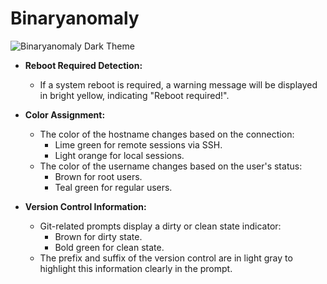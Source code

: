 # Binaryanomaly

![Binaryanomaly Dark Theme](binaryanomaly-dark.png)

- **Reboot Required Detection:**

  - If a system reboot is required, a warning message will be displayed in bright yellow, indicating "Reboot required!".

- **Color Assignment:**

  - The color of the hostname changes based on the connection:
    - Lime green for remote sessions via SSH.
    - Light orange for local sessions.
  - The color of the username changes based on the user's status:
    - Brown for root users.
    - Teal green for regular users.

- **Version Control Information:**
  - Git-related prompts display a dirty or clean state indicator:
    - Brown for dirty state.
    - Bold green for clean state.
  - The prefix and suffix of the version control are in light gray to highlight this information clearly in the prompt.
